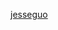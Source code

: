 <!--
 * @Date: 2025-02-07 21:23:45
 * @LastEditors: JessGuo
 * @LastEditTime: 2025-02-08 08:31:12
 * @FilePath: /astro-nano/README.md
-->
[jesseguo](jesseguo.me)
